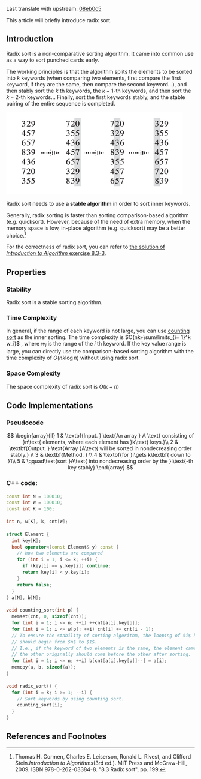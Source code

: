 Last translate with upstream: [08eb0c5](https://github.com/OI-wiki/OI-wiki/commit/08eb0c53b1ad55b518b0f5f7a569c25b8c1215b2#diff-866abbd72e16b1cfabe2b2f7dbc5433a8a141b2e86be23e889602ea5ad2aab7f)

This article will briefly introduce radix sort.

## Introduction

Radix sort is a non-comparative sorting algorithm. It came into common use as a way to sort punched cards early.

The working principles is that the algorithm splits the elements to be sorted into $k$ keywords (when comparing two elements, first compare the first keyword, if they are the same, then compare the second keyword...), and then stably sort the $k$ th keywords, the $k-1$-th keywords, and then sort the $k-2$-th keywords... Finally, sort the first keywords stably, and the stable pairing of the entire sequence is completed.

![An illustrated process of radix sort](images/radix-sort-1.png "An illustrated process of radix sort")

Radix sort needs to use **a stable algorithm** in order to sort inner keywords.

Generally, radix sorting is faster than sorting comparison-based algorithm (e.g. quicksort). However, because of the need of extra memory, when the memory space is low, in-place algorithm (e.g. quicksort) may be a better choice.[^ref1] 

For the correctness of radix sort, you can refer to [the solution of *Introduction to Algorithm* exercise 8.3-3](https://walkccc.github.io/CLRS/Chap08/8.3/#83-3).

## Properties

### Stability

Radix sort is a stable sorting algorithm.

### Time Complexity

In general, if the range of each keyword is not large, you can use [counting sort](./counting-sort.md) as the inner sorting. The time complexity is $O(nk+\sum\limits_{i= 1}^k w_i)$ , where $w_i$ is the range of the $i$ th keyword. If the key value range is large, you can directly use the comparison-based sorting algorithm with the time complexity of $O(nk\log n)$ without using radix sort.

### Space Complexity

The space complexity of radix sort is $O(k+n)$

## Code Implementations

### Pseudocode

$$
\begin{array}{ll}
1 & \textbf{Input. } \text{An array } A \text{ consisting of }n\text{ elements, where each element has }k\text{ keys.}\\
2 & \textbf{Output. } \text{Array }A\text{ will be sorted in nondecreasing order stably.} \\
3 & \textbf{Method. }  \\
4 & \textbf{for }i\gets k\textbf{ down to }1\\
5 & \qquad\text{sort }A\text{ into nondecreasing order by the }i\text{-th key stably}
\end{array}
$$

### C++ code:

```cpp
const int N = 100010;
const int W = 100010;
const int K = 100;

int n, w[K], k, cnt[W];

struct Element {
  int key[K];
  bool operator<(const Element& y) const {
    // how two elements are compared
    for (int i = 1; i <= k; ++i) {
      if (key[i] == y.key[i]) continue;
      return key[i] < y.key[i];
    }
    return false;
  }
} a[N], b[N];

void counting_sort(int p) {
  memset(cnt, 0, sizeof(cnt));
  for (int i = 1; i <= n; ++i) ++cnt[a[i].key[p]];
  for (int i = 1; i <= w[p]; ++i) cnt[i] += cnt[i - 1];
  // To ensure the stability of sorting algorithm, the looping of $i$ here 
  // should begin from $n$ to $1$.
  // I.e., if the keyword of two elements is the same, the element came before
  // the other originally should come before the other after sorting.
  for (int i = 1; i <= n; ++i) b[cnt[a[i].key[p]]--] = a[i];
  memcpy(a, b, sizeof(a));
}

void radix_sort() {
  for (int i = k; i >= 1; --i) {
    // Sort keywords by using counting sort.
    counting_sort(i);
  }
}
```

## References and Footnotes

[^ref1]: Thomas H. Cormen, Charles E. Leiserson, Ronald L. Rivest, and Clifford Stein.*Introduction to Algorithms*(3rd ed.). MIT Press and McGraw-Hill, 2009. ISBN 978-0-262-03384-8. "8.3 Radix sort", pp. 199.
